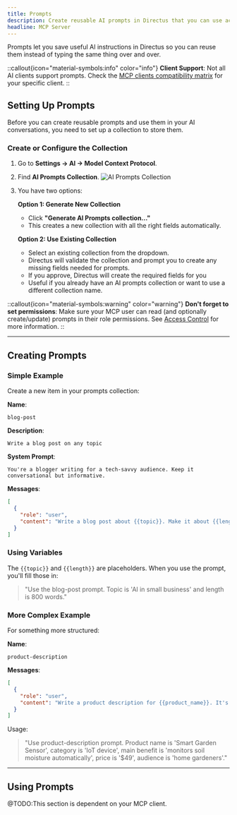 ```yaml
---
title: Prompts
description: Create reusable AI prompts in Directus that you can use across different conversations and team members.
headline: MCP Server
---
```


Prompts let you save useful AI instructions in Directus so you can reuse them instead of typing the same thing over and over.

::callout{icon="material-symbols:info" color="info"}
**Client Support**: Not all AI clients support prompts. Check the [MCP clients compatibility matrix](https://modelcontextprotocol.io/clients) for your specific client.
::

## Setting Up Prompts

Before you can create reusable prompts and use them in your AI conversations, you need to set up a collection to store them.

### Create or Configure the Collection

1. Go to **Settings → AI → Model Context Protocol**.
2. Find **AI Prompts Collection**.
   ![AI Prompts Collection](/img/mcp-settings-page-prompts-collection.png)
3. You have two options:

    **Option 1: Generate New Collection**
    - Click **"Generate AI Prompts collection..."**
    - This creates a new collection with all the right fields automatically.

    **Option 2: Use Existing Collection**
    - Select an existing collection from the dropdown.
    - Directus will validate the collection and prompt you to create any missing fields needed for prompts.
    - If you approve, Directus will create the required fields for you
    - Useful if you already have an AI prompts collection or want to use a different collection name.

::callout{icon="material-symbols:warning" color="warning"}
**Don't forget to set permissions**: Make sure your MCP user can read (and optionally create/update) prompts in their role permissions. See [Access Control](/guides/auth/access-control) for more information.
::


---

## Creating Prompts

### Simple Example

Create a new item in your prompts collection:

**Name**:

`blog-post`

**Description**:

`Write a blog post on any topic`

**System Prompt**:

```
You're a blogger writing for a tech-savvy audience. Keep it conversational but informative.
```

**Messages**:

```json
[
  {
    "role": "user",
    "content": "Write a blog post about {{topic}}. Make it about {{length}} words."
  }
]
```

### Using Variables

The `{{topic}}` and `{{length}}` are placeholders. When you use the prompt, you'll fill those in:

> "Use the blog-post prompt. Topic is 'AI in small business' and length is 800 words."

### More Complex Example

For something more structured:

**Name**:

`product-description`

**Messages**:

```json
[
  {
    "role": "user",
    "content": "Write a product description for {{product_name}}. It's a {{category}} that {{main_benefit}}. Price is {{price}}. Target audience: {{audience}}."
  }
]
```

Usage:
> "Use product-description prompt. Product name is 'Smart Garden Sensor', category is 'IoT device', main benefit is 'monitors soil moisture automatically', price is '$49', audience is 'home gardeners'."

---

## Using Prompts

@TODO:This section is dependent on your MCP client.
